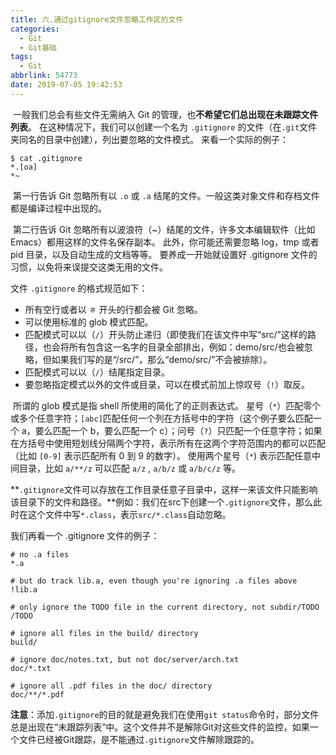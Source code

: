 ```yaml
---
title: 六.通过gitignore文件忽略工作区的文件
categories:
  - Git
  - Git基础
tags:
  - Git
abbrlink: 54773
date: 2019-07-05 19:42:53
---
```


​		一般我们总会有些文件无需纳入 Git 的管理，也**不希望它们总出现在未跟踪文件列表**。  在这种情况下，我们可以创建一个名为 `.gitignore` 的文件（在`.git`文件夹同名的目录中创建），列出要忽略的文件模式。 <!--more-->来看一个实际的例子：

```shell
$ cat .gitignore
*.[oa]
*~
```

​		第一行告诉 Git 忽略所有以 `.o` 或 `.a` 结尾的文件。一般这类对象文件和存档文件都是编译过程中出现的。 

​		第二行告诉 Git 忽略所有以波浪符（~）结尾的文件，许多文本编辑软件（比如 Emacs）都用这样的文件名保存副本。 此外，你可能还需要忽略 log，tmp 或者 pid 目录，以及自动生成的文档等等。 要养成一开始就设置好 .gitignore 文件的习惯，以免将来误提交这类无用的文件。

文件 `.gitignore` 的格式规范如下：

- 所有空行或者以 `＃` 开头的行都会被 Git 忽略。
- 可以使用标准的 glob 模式匹配。
- 匹配模式可以以（`/`）开头防止递归（即使我们在该文件中写“src/”这样的路径，也会将所有包含这一名字的目录全部排出，例如：demo/src/也会被忽略，但如果我们写的是“/src/”，那么“demo/src/”不会被排除）。
- 匹配模式可以以（`/`）结尾指定目录。
- 要忽略指定模式以外的文件或目录，可以在模式前加上惊叹号（`!`）取反。

​		所谓的 glob 模式是指 shell 所使用的简化了的正则表达式。 星号（`*`）匹配零个或多个任意字符；`[abc]`匹配任何一个列在方括号中的字符（这个例子要么匹配一个 a，要么匹配一个 b，要么匹配一个 c）；问号（`?`）只匹配一个任意字符；如果在方括号中使用短划线分隔两个字符，表示所有在这两个字符范围内的都可以匹配（比如 `[0-9]` 表示匹配所有 0 到 9 的数字）。 使用两个星号（`*`) 表示匹配任意中间目录，比如 `a/**/z` 可以匹配 `a/z` , `a/b/z` 或 `a/b/c/z` 等。

​		**`.gitignore`文件可以存放在工作目录任意子目录中，这样一来该文件只能影响该目录下的文件和路径。**例如：我们在src下创建一个`.gitignore`文件，那么此时在这个文件中写`*.class`，表示`src/*.class`自动忽略。

我们再看一个 .gitignore 文件的例子：

```shell
# no .a files
*.a

# but do track lib.a, even though you're ignoring .a files above
!lib.a

# only ignore the TODO file in the current directory, not subdir/TODO
/TODO

# ignore all files in the build/ directory
build/

# ignore doc/notes.txt, but not doc/server/arch.txt
doc/*.txt

# ignore all .pdf files in the doc/ directory
doc/**/*.pdf
```



**注意**：添加`.gitignore`的目的就是避免我们在使用`git status`命令时，部分文件总是出现在“未跟踪列表”中。这个文件并不是解除Git对这些文件的监控，如果一个文件已经被Git跟踪，是不能通过`.gitignore`文件解除跟踪的。
